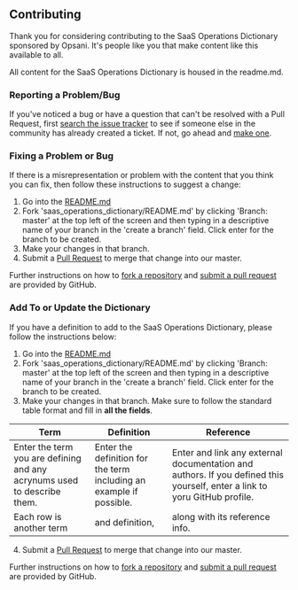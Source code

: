 ## Contributing

Thank you for considering contributing to the SaaS Operations Dictionary sponsored by Opsani. It's people
like you that make content like this available to all.

All content for the SaaS Operations Dictionary is housed in the readme.md.

### Reporting a Problem/Bug

If you've noticed a bug or have a question that can't be resolved with a Pull Request, first [search the issue tracker](https://github.com/opsani/saas-operations-dictionary/issues) to see if someone else in the community has already created a ticket. If not, go ahead and [make one](https://github.com/opsani/saas-operations-dictionary/issues/new).

### Fixing a Problem or Bug

If there is a misrepresentation or problem with the content that you think you can fix, then follow these instructions to suggest a change:
1. Go into the [README.md](https://github.com/opsani/saas-operations-dictionary/blob/master/README.md) 
2. Fork 'saas_operations_dictionary/README.md' by clicking 'Branch: master' at the top left of the screen and then typing in a descriptive name of your branch in the 'create a branch' field. Click enter for the branch to be created.
3. Make your changes in that branch.
4. Submit a [Pull Request](https://github.com/opsani/saas-operations-dictionary/pulls) to merge that change into our master.

Further instructions on how to [fork a repository](https://help.github.com/articles/working-with-forks/) and [submit a pull request](https://help.github.com/articles/creating-a-pull-request-from-a-fork/) are provided by GitHub.


### Add To or Update the Dictionary

If you have a definition to add to the SaaS Operations Dictionary, please follow the instructions below:

1. Go into the [README.md](https://github.com/opsani/saas-operations-dictionary/blob/master/README.md) 
2. Fork 'saas_operations_dictionary/README.md' by clicking 'Branch: master' at the top left of the screen and then typing in a descriptive name of your branch in the 'create a branch' field. Click enter for the branch to be created.
3. Make your changes in that branch. Make sure to follow the standard table format and fill in **all the fields**. 

| Term | Definition | Reference |
| ---| --- | --- |
| Enter the term you are defining and any acrynums used to describe them.| Enter the definition for the term including an example if possible. | Enter and link any external documentation and authors. If you defined this yourself, enter a link to yoru GitHub profile.|
| Each row is another term     | and definition,      |   along with its reference info. |

4. Submit a [Pull Request](https://github.com/opsani/saas-operations-dictionary/pulls) to merge that change into our master.

Further instructions on how to [fork a repository](https://help.github.com/articles/working-with-forks/) and [submit a pull request](https://help.github.com/articles/creating-a-pull-request-from-a-fork/) are provided by GitHub.
